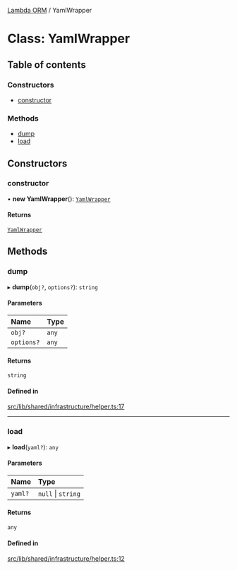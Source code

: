 [Lambda ORM](../README.md) / YamlWrapper

# Class: YamlWrapper

## Table of contents

### Constructors

- [constructor](YamlWrapper.md#constructor)

### Methods

- [dump](YamlWrapper.md#dump)
- [load](YamlWrapper.md#load)

## Constructors

### constructor

• **new YamlWrapper**(): [`YamlWrapper`](YamlWrapper.md)

#### Returns

[`YamlWrapper`](YamlWrapper.md)

## Methods

### dump

▸ **dump**(`obj?`, `options?`): `string`

#### Parameters

| Name | Type |
| :------ | :------ |
| `obj?` | `any` |
| `options?` | `any` |

#### Returns

`string`

#### Defined in

[src/lib/shared/infrastructure/helper.ts:17](https://github.com/lambda-orm/lambdaorm-base/blob/673ebba8f7a82df874402408876d4ee87836d112/src/lib/shared/infrastructure/helper.ts#L17)

___

### load

▸ **load**(`yaml?`): `any`

#### Parameters

| Name | Type |
| :------ | :------ |
| `yaml?` | ``null`` \| `string` |

#### Returns

`any`

#### Defined in

[src/lib/shared/infrastructure/helper.ts:12](https://github.com/lambda-orm/lambdaorm-base/blob/673ebba8f7a82df874402408876d4ee87836d112/src/lib/shared/infrastructure/helper.ts#L12)
